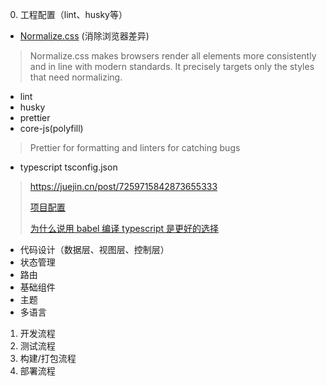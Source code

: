 0. 工程配置（lint、husky等）
-  [Normalize.css](https://necolas.github.io/normalize.css/) (消除浏览器差异)
> Normalize.css makes browsers render all elements more consistently and in line with modern standards. It precisely targets only the styles that need normalizing.
- lint
- husky
- prettier
- core-js(polyfill)
> Prettier for formatting and linters for catching bugs


- typescript
 tsconfig.json
> https://juejin.cn/post/7259715842873655333
>
> [项目配置](https://juejin.cn/post/7039583726375796749?searchId=2024040909014118FB27F7EEF202B7A211)
> 
> [为什么说用 babel 编译 typescript 是更好的选择](https://mp.weixin.qq.com/s/N5xVhQzBDy-Dj2ccFVru6Q)


- 代码设计（数据层、视图层、控制层）
- 状态管理
- 路由
- 基础组件
- 主题
- 多语言

1. 开发流程
2. 测试流程
3. 构建/打包流程
4. 部署流程